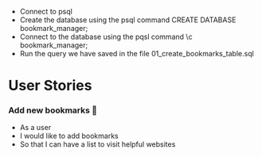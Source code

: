 - Connect to psql
- Create the database using the psql command CREATE DATABASE bookmark_manager;
- Connect to the database using the pqsl command \c bookmark_manager;
- Run the query we have saved in the file 01_create_bookmarks_table.sql

# User Stories 
### Add new bookmarks 🚧

- As a user 
- I would like to add bookmarks 
- So that I can have a list to visit helpful websites  